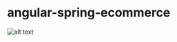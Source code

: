 # angular-spring-ecommerce
![alt text](https://user-images.githubusercontent.com/56088356/159322495-f2cc4c2a-60eb-4ebc-9547-d66ac1009ca2.png)
